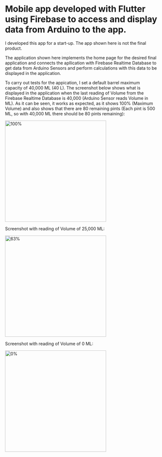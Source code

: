 # Mobile app developed with Flutter using Firebase to access and display data from Arduino to the app.

I developed this app for a start-up. The app shown here is not the final product.

The application shown here implements the home page for the desired final application and connects the apllication with Firebase Realtime Database to get 
data from Arduino Sensors and perform calculations with this data to be displayed in the application.



To carry out tests for the appication, I set a default barrel maximum capacity of 40,000 ML (40 L). The screenshot below shows what is displayed in the application when the last reading of Volume from the Firebase Realtime Database is 40,000 (Arduino Sensor reads Volume in ML). As it can be seen, it works as expected, as it shows 100% (Maximum Volume) and also shows that there are 80 remaining pints (Each pint is 500 ML, so with 40,000 ML there should be 80 pints remaining):

<img width="333" alt="100%" src="https://user-images.githubusercontent.com/53789337/215844181-9e654f61-19a9-4ce9-b7f7-c7f5bab66603.png">



Screenshot with reading of Volume of 25,000 ML:

<img width="333" alt="63%" src="https://user-images.githubusercontent.com/53789337/215844415-789d0e30-32e3-4ef9-bda2-7601220c2f04.png">



Screenshot with reading of Volume of 0 ML:

<img width="333" alt="0%" src="https://user-images.githubusercontent.com/53789337/215844582-91ee13ab-6ef7-4af4-9725-e312f530dc6b.png">
